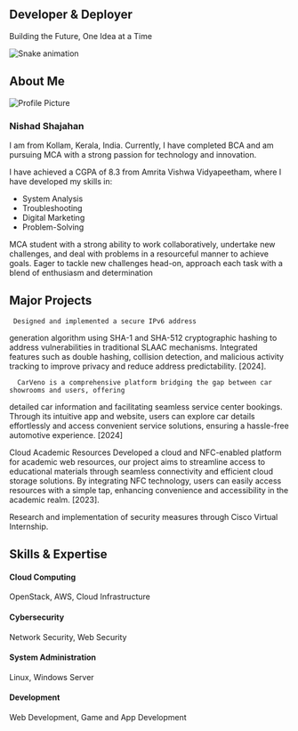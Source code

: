 
<section id="home" class="hero">
  <div class="container">
    <h1 class="mb-3">Developer & Deployer</h1>
    <p class="lead mb-5">Building the Future, One Idea at a Time</p>
    
  </div>
</section>



![Snake animation](https://raw.githubusercontent.com/nishadddh/ABUzakep/output/github-contribution-grid-snake.svg)


  <!-- About Section -->
  <section id="about" class="about">
    <div class="container">
      <div class="section-title">
        <h2>About Me</h2>
      </div>
      <div class="row align-items-center">
        <div class="col-md-6">
          <img src="https://nishad4788.wordpress.com/wp-content/uploads/2024/02/instapic.jpg" alt="Profile Picture" class="img-fluid">
        </div>
        <div class="col-md-6">
          <h3>Nishad Shajahan</h3>
          <p>I am from  Kollam, Kerala, India. Currently, I have completed BCA and am pursuing MCA with a strong passion for technology and innovation.</p>
          <p>I have achieved a CGPA of 8.3 from Amrita Vishwa Vidyapeetham, where I have developed my skills in:</p>
          <ul>
            <li>System Analysis</li>
            <li>Troubleshooting</li>
            <li>Digital Marketing</li>
            <li>Problem-Solving</li>
          </ul>
          <p>MCA student with a strong ability to work collaboratively, undertake new challenges, and deal with problems in
a resourceful manner to achieve goals. Eager to tackle new challenges head-on, approach each task with a blend
of enthusiasm and determination</p>
        </div>
      </div>
    </div>
  </section>

  <!-- Projects Section -->
  <section id="projects" class="projects">
    <div class="container">
      <div class="section-title">
        <h2>Major Projects</h2>
      </div>
     


     Designed and implemented a secure IPv6 address
generation algorithm using SHA-1 and SHA-512 cryptographic hashing to address vulnerabilities in traditional
SLAAC mechanisms. Integrated features such as double hashing, collision detection, and malicious activity
tracking to improve privacy and reduce address predictability. [2024].</p>
            </div>
          </div>
        </div>


      CarVeno is a comprehensive platform bridging the gap between car showrooms and users, offering
detailed car information and facilitating seamless service center bookings. Through its intuitive app and
website, users can explore car details effortlessly and access convenient service solutions, ensuring a hassle-free
automotive experience. [2024]
</p>
            </div>
Cloud Academic Resources
              Developed a cloud and NFC-enabled platform for academic web
resources, our project aims to streamline access to educational materials through seamless connectivity and
efficient cloud storage solutions. By integrating NFC technology, users can easily access resources with a simple
tap, enhancing convenience and accessibility in the academic realm. [2023].</p>
            </div>
          </div>
        </div>
       Research and implementation of security measures through Cisco Virtual Internship.</p>
            </div>
          </div>
        </div>
      </div>
    </div>
  </section>

  <!-- Skills Section -->
  <section id="skills" class="skills">
    <div class="container">
      <div class="section-title">
        <h2>Skills & Expertise</h2>
      </div>
      <div class="row">
        <div class="col-md-3 skill-item">
          <i class="fas fa-cloud"></i>
          <h4>Cloud Computing</h4>
          <p>OpenStack, AWS, Cloud Infrastructure</p>
        </div>
        <div class="col-md-3 skill-item">
          <i class="fas fa-shield-alt"></i>
          <h4>Cybersecurity</h4>
          <p>Network Security, Web Security</p>
        </div>
        <div class="col-md-3 skill-item">
          <i class="fas fa-terminal"></i>
          <h4>System Administration</h4>
          <p>Linux, Windows Server</p>
        </div>
        <div class="col-md-3 skill-item">
          <i class="fas fa-code"></i>
          <h4>Development</h4>
          <p>Web Development, Game and App Development</p>
        </div>
      </div>
    </div>
  </section>

 

